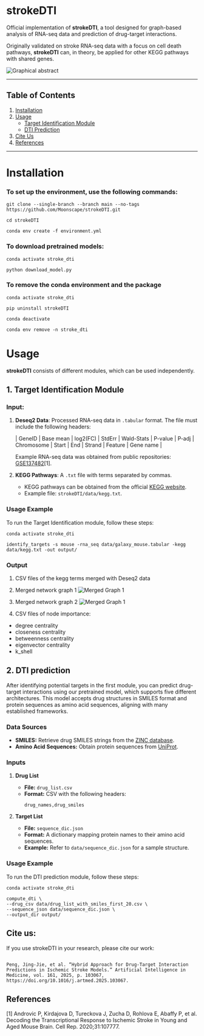 # strokeDTI

Official implementation of **strokeDTI**, a tool designed for graph-based analysis of RNA-seq data and prediction of drug-target interactions.

Originally validated on stroke RNA-seq data with a focus on cell death pathways, **strokeDTI** can, in theory, be applied for other KEGG pathways with shared genes.

![Graphical abstract](img/graphical_abstract_fig_1.png)

---

## Table of Contents

1. [Installation](#installation)
2. [Usage](#usage)
   - [Target Identification Module](#1-target-identification-module)
   - [DTI Prediction](#2-dti-prediction)
3. [Cite Us](#cite-us)
4. [References](#references)

---

# Installation

### To set up the environment, use the following commands:

```
git clone --single-branch --branch main --no-tags https://github.com/Moonscape/strokeDTI.git

cd strokeDTI

conda env create -f environment.yml

```

### To download pretrained models:

```
conda activate stroke_dti

python download_model.py

```

### To remove the conda environment and the package

```
conda activate stroke_dti

pip uninstall strokeDTI

conda deactivate

conda env remove -n stroke_dti
```

# Usage

**strokeDTI** consists of different modules, which can be used independently.

## 1. Target Identification Module

### Input:

1. **Deseq2 Data**: Processed RNA-seq data in `.tabular` format. The file must include the following headers:

   | GeneID | Base mean | log2(FC) | StdErr | Wald-Stats | P-value | P-adj | Chromosome | Start | End | Strand | Feature | Gene name |

   Example RNA-seq data was obtained from public repositories: [GSE137482](https://www.ncbi.nlm.nih.gov/geo/query/acc.cgi?acc=GSE137482)[1].

2. **KEGG Pathways**: A `.txt` file with terms separated by commas.
   - KEGG pathways can be obtained from the official [KEGG website](https://www.genome.jp/kegg/pathway.html).
   - Example file: `strokeDTI/data/kegg.txt`.

### Usage Example

To run the Target Identification module, follow these steps:

```
conda activate stroke_dti

identify_targets -s mouse -rna_seq data/galaxy_mouse.tabular -kegg data/kegg.txt -out output/

```

### Output

1. CSV files of the kegg terms merged with Deseq2 data
2. Merged network graph 1
   ![Merged Graph 1](output/graph1.png)

3. Merged network graph 2
   ![Merged Graph 1](output/graph2.png)

4. CSV files of node importance:

- degree centrality
- closeness centrality
- betweenness centrality
- eigenvector centrality
- k_shell

## 2. DTI prediction

After identifying potential targets in the first module, you can predict drug-target interactions using our pretrained model, which supports five different architectures. This model accepts drug structures in SMILES format and protein sequences as amino acid sequences, aligning with many established frameworks.

### Data Sources

- **SMILES:** Retrieve drug SMILES strings from the [ZINC database](https://zinc.docking.org/).
- **Amino Acid Sequences:** Obtain protein sequences from [UniProt](https://www.uniprot.org/).

### Inputs

1. **Drug List**

   - **File:** `drug_list.csv`
   - **Format:** CSV with the following headers:
     ```
     drug_names,drug_smiles
     ```

2. **Target List**
   - **File:** `sequence_dic.json`
   - **Format:** A dictionary mapping protein names to their amino acid sequences.
   - **Example:** Refer to `data/sequence_dic.json` for a sample structure.

### Usage Example

To run the DTI prediction module, follow these steps:

```
conda activate stroke_dti

compute_dti \
--drug_csv data/drug_list_with_smiles_first_20.csv \
--sequence_json data/sequence_dic.json \
--output_dir output/
```

## Cite us:

If you use strokeDTI in your research, please cite our work:

```

Peng, Jing-Jie, et al. “Hybrid Approach for Drug-Target Interaction Predictions in Ischemic Stroke Models.” Artificial Intelligence in Medicine, vol. 161, 2025, p. 103067, https://doi.org/10.1016/j.artmed.2025.103067.

```

## References

[1] Androvic P, Kirdajova D, Tureckova J, Zucha D, Rohlova E, Abaffy P, et al. Decoding the Transcriptional Response to Ischemic Stroke in Young and Aged Mouse Brain. Cell Rep. 2020;31:107777.
